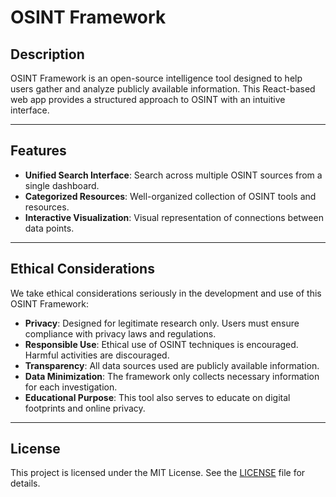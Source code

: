 # OSINT Framework

## Description  
OSINT Framework is an open-source intelligence tool designed to help users gather and analyze publicly available information. This React-based web app provides a structured approach to OSINT with an intuitive interface.

---

## Features  
- **Unified Search Interface**: Search across multiple OSINT sources from a single dashboard.  
- **Categorized Resources**: Well-organized collection of OSINT tools and resources.  
- **Interactive Visualization**: Visual representation of connections between data points.  

---

## Ethical Considerations  
We take ethical considerations seriously in the development and use of this OSINT Framework:

- **Privacy**: Designed for legitimate research only. Users must ensure compliance with privacy laws and regulations.  
- **Responsible Use**: Ethical use of OSINT techniques is encouraged. Harmful activities are discouraged.  
- **Transparency**: All data sources used are publicly available information.  
- **Data Minimization**: The framework only collects necessary information for each investigation.  
- **Educational Purpose**: This tool also serves to educate on digital footprints and online privacy.

---

## License  
This project is licensed under the MIT License. See the [LICENSE](LICENSE) file for details.
